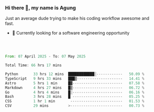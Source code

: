 ### Hi there 👋, my name is Agung
Just an average dude trying to make his coding workflow awesome and fast.

<!--
**agungfir98/agungfir98** is a ✨ _special_ ✨ repository because its `README.md` (this file) appears on your GitHub profile.
-->

- 🔭 Currently looking for a software engineering opportunity
<br/>
<br/>
<!--START_SECTION:waka-->

```rust
From: 07 April 2025 - To: 07 May 2025

Total Time: 66 hrs 17 mins

Python       33 hrs 12 mins  ████████████░------------   50.09 %
TypeScript   9 hrs 33 mins   ███▒---------------------   14.41 %
Astro        5 hrs 1 min     █▓-----------------------   07.58 %
Markdown     4 hrs 27 mins   █▒-----------------------   06.72 %
Go           4 hrs 4 mins    █░-----------------------   06.16 %
Bash         3 hrs 28 mins   █ -----------------------   05.25 %
CSS          1 hr 1 min       ------------------------   01.53 %
CSV          29 mins         >------------------------   00.73 %
```

<!--END_SECTION:waka-->
